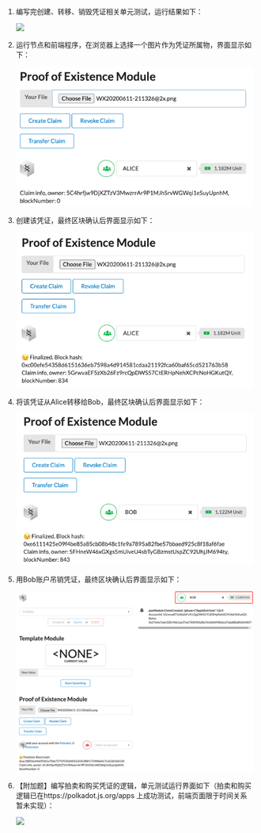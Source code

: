 1. 编写完创建、转移、销毁凭证相关单元测试，运行结果如下：

   ![](images/UnitTest.png)

2. 运行节点和前端程序，在浏览器上选择一个图片作为凭证所属物，界面显示如下：

   ![](images/ChooseClaim.png)

3. 创建该凭证，最终区块确认后界面显示如下：

   ![](images/CreateClaim.png)

4. 将该凭证从Alice转移给Bob，最终区块确认后界面显示如下：

   ![](images/TransferClaim.png)

5. 用Bob账户吊销凭证，最终区块确认后界面显示如下：

   ![](images/RevokeClaim.png)

6. 【附加题】编写拍卖和购买凭证的逻辑，单元测试运行界面如下（拍卖和购买逻辑已在https://polkadot.js.org/apps 上成功测试，前端页面限于时间关系暂未实现）：

   ![](images/UnitTestForAll.png)

